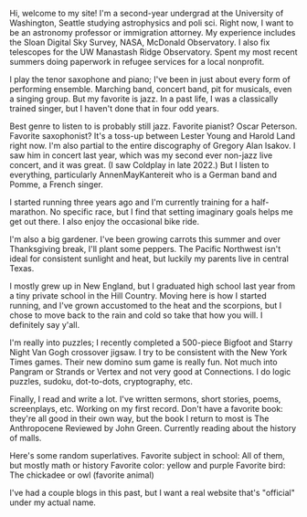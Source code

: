 Hi, welcome to my site! I'm a second-year undergrad at the University of Washington, Seattle studying astrophysics and poli sci. Right now, I want to be an astronomy professor or immigration attorney. My experience includes the Sloan Digital Sky Survey, NASA, McDonald Observatory. I also fix telescopes for the UW Manastash Ridge Observatory. Spent my most recent summers doing paperwork in refugee services for a local nonprofit.

I play the tenor saxophone and piano; I've been in just about every form of performing ensemble. Marching band, concert band, pit for musicals, even a singing group. But my favorite is jazz. In a past life, I was a classically trained singer, but I haven't done that in four odd years.

Best genre to listen to is probably still jazz. Favorite pianist? Oscar Peterson. Favorite saxophonist? It's a toss-up between Lester Young and Harold Land right now. I'm also partial to the entire discography of Gregory Alan Isakov. I saw him in concert last year, which was my second ever non-jazz live concert, and it was great. (I saw Coldplay in late 2022.) But I listen to everything, particularly AnnenMayKantereit who is a German band and Pomme, a French singer.

I started running three years ago and I'm currently training for a half-marathon. No specific race, but I find that setting imaginary goals helps me get out there. I also enjoy the occasional bike ride.

I'm also a big gardener. I've been growing carrots this summer and over Thanksgiving break, I'll plant some peppers. The Pacific Northwest isn't ideal for consistent sunlight and heat, but luckily my parents live in central Texas.

I mostly grew up in New England, but I graduated high school last year from a tiny private school in the Hill Country. Moving here is how I started running, and I've grown accustomed to the heat and the scorpions, but I chose to move back to the rain and cold so take that how you will. I definitely say y'all.

I'm really into puzzles; I recently completed a 500-piece Bigfoot and Starry Night Van Gogh crossover jigsaw. I try to be consistent with the New York Times games. Their new domino sum game is really fun. Not much into Pangram or Strands or Vertex and not very good at Connections. I do logic puzzles, sudoku, dot-to-dots, cryptography, etc.

Finally, I read and write a lot. I've written sermons, short stories, poems, screenplays, etc. Working on my first record. Don't have a favorite book: they're all good in their own way, but the book I return to most is The Anthropocene Reviewed by John Green. Currently reading about the history of malls.

Here's some random superlatives. Favorite subject in school: All of them, but mostly math or history Favorite color: yellow and purple Favorite bird: The chickadee or owl (favorite animal)

I've had a couple blogs in this past, but I want a real website that's "official" under my actual name.

